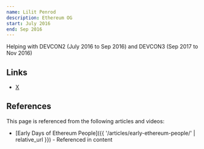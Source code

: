 ```yaml
---
name: Lilit Penrod
description: Ethereum OG
start: July 2016
end: Sep 2016
---
```


Helping with DEVCON2 (July 2016 to Sep 2016) and DEVCON3 (Sep 2017 to Nov 2016)

## Links
- [X](https://twitter.com/Cheerio_Buffet)

## References

This page is referenced from the following articles and videos:

- [Early Days of Ethereum People]({{ '/articles/early-ethereum-people/' | relative_url }}) - Referenced in content